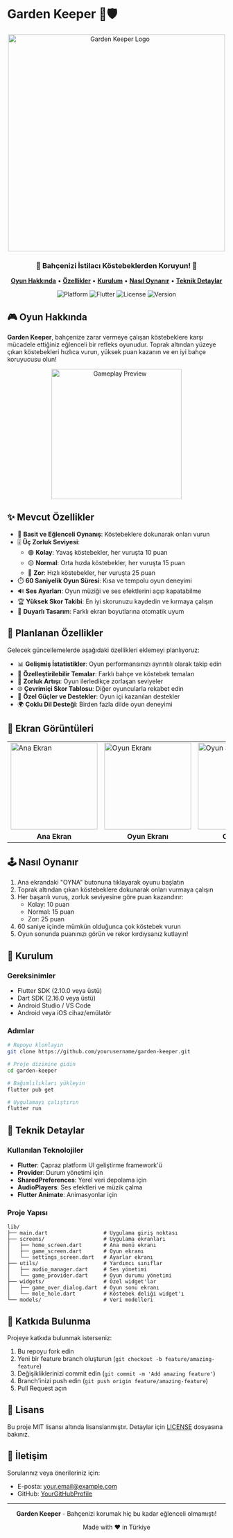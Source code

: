 # Garden Keeper 🌱🛡️

<div align="center">
  <img src="screenshots/logo_banner.png" alt="Garden Keeper Logo" width="500"/>
  <br>
  <h3>🐹 Bahçenizi İstilacı Köstebeklerden Koruyun! 🌻</h3>
  <p>
    <a href="#oyun-hakkinda"><strong>Oyun Hakkında</strong></a> •
    <a href="#ozellikler"><strong>Özellikler</strong></a> •
    <a href="#kurulum"><strong>Kurulum</strong></a> •
    <a href="#nasil-oynanir"><strong>Nasıl Oynanır</strong></a> •
    <a href="#teknik-detaylar"><strong>Teknik Detaylar</strong></a>
  </p>
  <p>
    <img src="https://img.shields.io/badge/Platform-Android%20%7C%20iOS-brightgreen" alt="Platform">
    <img src="https://img.shields.io/badge/Flutter-3.0+-blue" alt="Flutter">
    <img src="https://img.shields.io/badge/License-MIT-yellow" alt="License">
    <img src="https://img.shields.io/badge/Version-1.0.0-orange" alt="Version">
  </p>
</div>

<a name="oyun-hakkinda"></a>
## 🎮 Oyun Hakkında

**Garden Keeper**, bahçenize zarar vermeye çalışan köstebeklere karşı mücadele ettiğiniz eğlenceli bir refleks oyunudur. Toprak altından yüzeye çıkan köstebekleri hızlıca vurun, yüksek puan kazanın ve en iyi bahçe koruyucusu olun!

<div align="center">
  <img src="screenshots/gameplay_preview.png" alt="Gameplay Preview" width="300"/>
</div>

<a name="ozellikler"></a>
## ✨ Mevcut Özellikler

- 🎯 **Basit ve Eğlenceli Oynanış**: Köstebeklere dokunarak onları vurun
- 🎚️ **Üç Zorluk Seviyesi**:
  - 🟢 **Kolay**: Yavaş köstebekler, her vuruşta 10 puan
  - 🟡 **Normal**: Orta hızda köstebekler, her vuruşta 15 puan
  - 🔴 **Zor**: Hızlı köstebekler, her vuruşta 25 puan
- ⏱️ **60 Saniyelik Oyun Süresi**: Kısa ve tempolu oyun deneyimi
- 🔊 **Ses Ayarları**: Oyun müziği ve ses efektlerini açıp kapatabilme
- 🏆 **Yüksek Skor Takibi**: En iyi skorunuzu kaydedin ve kırmaya çalışın
- 📱 **Duyarlı Tasarım**: Farklı ekran boyutlarına otomatik uyum

<a name="planlanan-ozellikler"></a>
## 🚀 Planlanan Özellikler

Gelecek güncellemelerde aşağıdaki özellikleri eklemeyi planlıyoruz:

- 📊 **Gelişmiş İstatistikler**: Oyun performansınızı ayrıntılı olarak takip edin
- 🎨 **Özelleştirilebilir Temalar**: Farklı bahçe ve köstebek temaları
- 🧠 **Zorluk Artışı**: Oyun ilerledikçe zorlaşan seviyeler
- 🌐 **Çevrimiçi Skor Tablosu**: Diğer oyuncularla rekabet edin
- 🎁 **Özel Güçler ve Destekler**: Oyun içi kazanılan destekler
- 🌍 **Çoklu Dil Desteği**: Birden fazla dilde oyun deneyimi

<a name="ekran-goruntuleri"></a>
## 📱 Ekran Görüntüleri

<div align="center">
  <table>
    <tr>
      <td><img src="screenshots/home_screen.png" alt="Ana Ekran" width="200"/></td>
      <td><img src="screenshots/game_screen.png" alt="Oyun Ekranı" width="200"/></td>
      <td><img src="screenshots/gameover_screen.png" alt="Oyun Sonu Ekranı" width="200"/></td>
      <td><img src="screenshots/settings_screen.png" alt="Ayarlar Ekranı" width="200"/></td>
    </tr>
    <tr>
      <td align="center"><strong>Ana Ekran</strong></td>
      <td align="center"><strong>Oyun Ekranı</strong></td>
      <td align="center"><strong>Oyun Sonu</strong></td>
      <td align="center"><strong>Ayarlar</strong></td>
    </tr>
  </table>
</div>

<a name="nasil-oynanir"></a>
## 🕹️ Nasıl Oynanır

1. Ana ekrandaki "OYNA" butonuna tıklayarak oyunu başlatın
2. Toprak altından çıkan köstebeklere dokunarak onları vurmaya çalışın
3. Her başarılı vuruş, zorluk seviyesine göre puan kazandırır:
   - Kolay: 10 puan
   - Normal: 15 puan
   - Zor: 25 puan
4. 60 saniye içinde mümkün olduğunca çok köstebek vurun
5. Oyun sonunda puanınızı görün ve rekor kırdıysanız kutlayın!

<a name="kurulum"></a>
## 🔧 Kurulum

### Gereksinimler
- Flutter SDK (2.10.0 veya üstü)
- Dart SDK (2.16.0 veya üstü)
- Android Studio / VS Code
- Android veya iOS cihaz/emülatör

### Adımlar

```bash
# Repoyu klonlayın
git clone https://github.com/yourusername/garden-keeper.git

# Proje dizinine gidin
cd garden-keeper

# Bağımlılıkları yükleyin
flutter pub get

# Uygulamayı çalıştırın
flutter run
```

<a name="teknik-detaylar"></a>
## 🧩 Teknik Detaylar

### Kullanılan Teknolojiler

- **Flutter**: Çapraz platform UI geliştirme framework'ü
- **Provider**: Durum yönetimi için
- **SharedPreferences**: Yerel veri depolama için
- **AudioPlayers**: Ses efektleri ve müzik çalma
- **Flutter Animate**: Animasyonlar için

### Proje Yapısı

```
lib/
├── main.dart                  # Uygulama giriş noktası
├── screens/                   # Uygulama ekranları
│   ├── home_screen.dart       # Ana menü ekranı
│   ├── game_screen.dart       # Oyun ekranı
│   └── settings_screen.dart   # Ayarlar ekranı
├── utils/                     # Yardımcı sınıflar
│   ├── audio_manager.dart     # Ses yönetimi
│   └── game_provider.dart     # Oyun durumu yönetimi
├── widgets/                   # Özel widget'lar
│   ├── game_over_dialog.dart  # Oyun sonu ekranı
│   └── mole_hole.dart         # Köstebek deliği widget'ı
└── models/                    # Veri modelleri
```

<a name="katki"></a>
## 👥 Katkıda Bulunma

Projeye katkıda bulunmak isterseniz:

1. Bu repoyu fork edin
2. Yeni bir feature branch oluşturun (`git checkout -b feature/amazing-feature`)
3. Değişikliklerinizi commit edin (`git commit -m 'Add amazing feature'`)
4. Branch'inizi push edin (`git push origin feature/amazing-feature`)
5. Pull Request açın

<a name="lisans"></a>
## 📜 Lisans

Bu proje MIT lisansı altında lisanslanmıştır. Detaylar için [LICENSE](LICENSE) dosyasına bakınız.

<a name="iletisim"></a>
## 📧 İletişim

Sorularınız veya önerileriniz için:

- E-posta: your.email@example.com
- GitHub: [YourGitHubProfile](https://github.com/yourusername)

---

<div align="center">
  <p>
    <strong>Garden Keeper</strong> - Bahçenizi korumak hiç bu kadar eğlenceli olmamıştı!
  </p>
  <p>Made with ❤️ in Türkiye</p>
</div>
